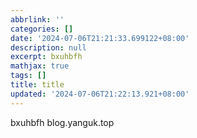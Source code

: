 ```yaml
---
abbrlink: ''
categories: []
date: '2024-07-06T21:21:33.699122+08:00'
description: null
excerpt: bxuhbfh 
mathjax: true
tags: []
title: title
updated: '2024-07-06T21:22:13.921+08:00'
---
```

bxuhbfh
blog.yanguk.top

